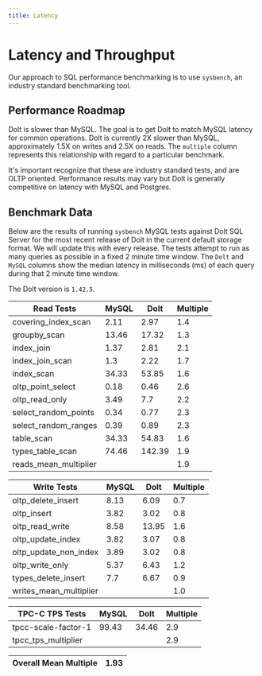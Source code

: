 ```yaml
---
title: Latency
---
```


# Latency and Throughput

Our approach to SQL performance benchmarking is to use `sysbench`, an
industry standard benchmarking tool.

## Performance Roadmap

Dolt is slower than MySQL. The goal is to get Dolt to match 
MySQL latency for common operations. Dolt is currently 2X slower 
than MySQL, approximately 1.5X on writes and 2.5X on reads. The 
`multiple` column represents this relationship with regard to a 
particular benchmark.

It's important recognize that these are industry standard tests, and
are OLTP oriented. Performance results may vary but Dolt is 
generally competitive on latency with MySQL and Postgres.

## Benchmark Data

Below are the results of running `sysbench` MySQL tests against Dolt
SQL Server for the most recent release of Dolt in the current default 
storage format. We will update this with every release. The tests 
attempt to run as many queries as possible in a fixed 2 minute time 
window. The `Dolt` and `MySQL` columns show the median latency in 
milliseconds (ms) of each query during that 2 minute time window.

The Dolt version is `1.42.5`.

<!-- START___DOLT___LATENCY_RESULTS_TABLE -->
|       Read Tests        | MySQL |  Dolt  | Multiple |
|-------------------------|-------|--------|----------|
| covering\_index\_scan   |  2.11 |   2.97 |      1.4 |
| groupby\_scan           | 13.46 |  17.32 |      1.3 |
| index\_join             |  1.37 |   2.81 |      2.1 |
| index\_join\_scan       |   1.3 |   2.22 |      1.7 |
| index\_scan             | 34.33 |  53.85 |      1.6 |
| oltp\_point\_select     |  0.18 |   0.46 |      2.6 |
| oltp\_read\_only        |  3.49 |    7.7 |      2.2 |
| select\_random\_points  |  0.34 |   0.77 |      2.3 |
| select\_random\_ranges  |  0.39 |   0.89 |      2.3 |
| table\_scan             | 34.33 |  54.83 |      1.6 |
| types\_table\_scan      | 74.46 | 142.39 |      1.9 |
| reads\_mean\_multiplier |       |        |      1.9 |

|       Write Tests        | MySQL | Dolt  | Multiple |
|--------------------------|-------|-------|----------|
| oltp\_delete\_insert     |  8.13 |  6.09 |      0.7 |
| oltp\_insert             |  3.82 |  3.02 |      0.8 |
| oltp\_read\_write        |  8.58 | 13.95 |      1.6 |
| oltp\_update\_index      |  3.82 |  3.07 |      0.8 |
| oltp\_update\_non\_index |  3.89 |  3.02 |      0.8 |
| oltp\_write\_only        |  5.37 |  6.43 |      1.2 |
| types\_delete\_insert    |   7.7 |  6.67 |      0.9 |
| writes\_mean\_multiplier |       |       |      1.0 |

|    TPC-C TPS Tests    | MySQL | Dolt  | Multiple |
|-----------------------|-------|-------|----------|
| tpcc-scale-factor-1   | 99.43 | 34.46 |      2.9 |
| tpcc\_tps\_multiplier |       |       |      2.9 |

| Overall Mean Multiple | 1.93 |
|-----------------------|------|
<!-- END___DOLT___LATENCY_RESULTS_TABLE -->
<br/>